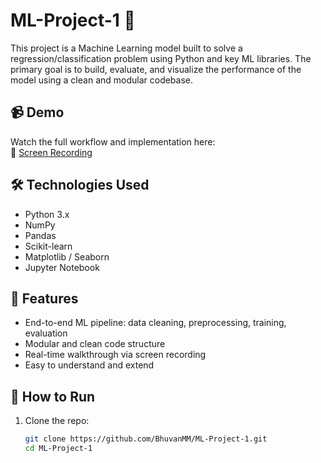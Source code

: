 # ML-Project-1 🚀

This project is a Machine Learning model built to solve a regression/classification problem using Python and key ML libraries. The primary goal is to build, evaluate, and visualize the performance of the model using a clean and modular codebase.

## 📹 Demo

Watch the full workflow and implementation here:  
🎥 [Screen Recording](https://youtu.be/xGe_yKGg9zM)


## 🛠️ Technologies Used

- Python 3.x
- NumPy
- Pandas
- Scikit-learn
- Matplotlib / Seaborn
- Jupyter Notebook

## 📌 Features

- End-to-end ML pipeline: data cleaning, preprocessing, training, evaluation
- Modular and clean code structure
- Real-time walkthrough via screen recording
- Easy to understand and extend

## 🧪 How to Run

1. Clone the repo:
   ```bash
   git clone https://github.com/BhuvanMM/ML-Project-1.git
   cd ML-Project-1
